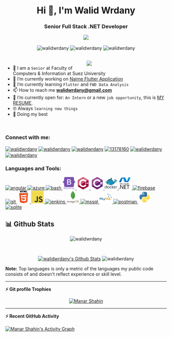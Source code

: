 <!--
**walidwrdany/walidwrdany** is a ✨ _special_ ✨ repository because its `README.md` (this file) appears on your GitHub profile.

Here are some ideas to get you started:

- 🔭 I’m currently working on ...
- 🌱 I’m currently learning ...
- 👯 I’m looking to collaborate on ...
- 🤔 I’m looking for help with ...
- 💬 Ask me about ...
- 📫 How to reach me: ...
- 😄 Pronouns: ...
- ⚡ Fun fact: ...
-->

<!-- https://github.com/sabreen-h -->
<!-- https://github.com/ManarShahin48 -->
<!-- https://github.com/7oSkaaa -->

<!-- <h1 align="center">
    Hi 👋, I'm Walid Wrdany
    <img src="https://media.giphy.com/media/hvRJCLFzcasrR4ia7z/giphy.gif" width="35">
</h1>

Update README.md

<p align="center">
    <a href="https://github.com/DenverCoder1/readme-typing-svg">
        <img
            src="https://readme-typing-svg.herokuapp.com?font=Time+New+Roman&color=%23C8BE25&size=25&center=true&vCenter=true&width=500&height=100&lines=Competitive+Programmer;ACPC+2021+Finalist;Expert+on+Codeforces;Division+2+on+Codechef+(3+Stars);5+Kyu+on+Atcoder;Always+learning+new+things">
    </a>
</p>
 -->

<h1 align="center">Hi 👋, I'm Walid Wrdany</h1>
<h3 align="center">Senior Full Stack .NET Developer</h3>
<p align="center">
    <a href="https://github.com/DenverCoder1/readme-typing-svg">
        <img
            src="https://readme-typing-svg.herokuapp.com?font=Time+New+Roman&color=%23C8BE25&size=25&center=true&vCenter=true&width=500&height=100&lines=Competitive+Programmer;ACPC+2021+Finalist;Expert+on+Codeforces;Division+2+on+Codechef+(3+Stars);5+Kyu+on+Atcoder;Always+learning+new+things">
    </a>
</p>


<p align="center"> <img src="https://komarev.com/ghpvc/?username=walidwrdany&label=Profile%20views&color=0e75b6&style=flat" alt="walidwrdany" />
		   <img src="https://badges.pufler.dev/repos/walidwrdany" alt="walidwrdany" />
		   <img src="https://img.shields.io/github/followers/walidwrdany?label=Followers" alt="walidwrdany" />
</p>
<br>
<img align="right" src="https://user-images.githubusercontent.com/63050133/156676671-d5b2e362-97d4-4404-9447-dd71ddfea82f.gif" width = 250px/>

- :school: I am a `Senior` at Faculty of Computers & Information at Suez University
- 🔭 I’m currently working on [Najme Flutter Application](https://github.com/AbdoMosa99/Najme-Flutter-Mobile-App/)
- 🌱 I’m currently learning `Flutter` and `FWD Data Analysis`
- 📫 How to reach me **walidwrdany@gmail.com**
- :thinking: I’m currently open for: `An Intern` or a new `job opportunity`, this is [MY RESUME](https://drive.google.com/file/d/17ITrBTOFRONhpnxFAa60745vQvIBwarP/view?usp=sharing).
- :nerd_face: Always `learning new things`
- 🐼 Doing my best 

<br>

<!-- ============================================================= -->



<h3 align="left">Connect with me:</h3>
<p align="left">
<a href="https://codepen.io/walidwrdany" target="blank"><img align="center" src="https://raw.githubusercontent.com/rahuldkjain/github-profile-readme-generator/master/src/images/icons/Social/codepen.svg" alt="walidwrdany" height="30" width="40" /></a>
<a href="https://twitter.com/walidwrdany" target="blank"><img align="center" src="https://raw.githubusercontent.com/rahuldkjain/github-profile-readme-generator/master/src/images/icons/Social/twitter.svg" alt="walidwrdany" height="30" width="40" /></a>
<a href="https://linkedin.com/in/walidwrdany" target="blank"><img align="center" src="https://raw.githubusercontent.com/rahuldkjain/github-profile-readme-generator/master/src/images/icons/Social/linked-in-alt.svg" alt="walidwrdany" height="30" width="40" /></a>
<a href="https://stackoverflow.com/users/13178160" target="blank"><img align="center" src="https://raw.githubusercontent.com/rahuldkjain/github-profile-readme-generator/master/src/images/icons/Social/stack-overflow.svg" alt="13178160" height="30" width="40" /></a>
<a href="https://www.hackerrank.com/walidwrdany" target="blank"><img align="center" src="https://raw.githubusercontent.com/rahuldkjain/github-profile-readme-generator/master/src/images/icons/Social/hackerrank.svg" alt="walidwrdany" height="30" width="40" /></a>
<a href="https://www.leetcode.com/walidwrdany" target="blank"><img align="center" src="https://raw.githubusercontent.com/rahuldkjain/github-profile-readme-generator/master/src/images/icons/Social/leet-code.svg" alt="walidwrdany" height="30" width="40" /></a>
</p>

<h3 align="left">Languages and Tools:</h3>
<p align="left"> <a href="https://angular.io" target="_blank" rel="noreferrer"> <img src="https://angular.io/assets/images/logos/angular/angular.svg" alt="angular" width="40" height="40"/> </a> <a href="https://azure.microsoft.com/en-in/" target="_blank" rel="noreferrer"> <img src="https://www.vectorlogo.zone/logos/microsoft_azure/microsoft_azure-icon.svg" alt="azure" width="40" height="40"/> </a> <a href="https://www.gnu.org/software/bash/" target="_blank" rel="noreferrer"> <img src="https://www.vectorlogo.zone/logos/gnu_bash/gnu_bash-icon.svg" alt="bash" width="40" height="40"/> </a> <a href="https://getbootstrap.com" target="_blank" rel="noreferrer"> <img src="https://raw.githubusercontent.com/devicons/devicon/master/icons/bootstrap/bootstrap-plain-wordmark.svg" alt="bootstrap" width="40" height="40"/> </a> <a href="https://www.w3schools.com/cpp/" target="_blank" rel="noreferrer"> <img src="https://raw.githubusercontent.com/devicons/devicon/master/icons/cplusplus/cplusplus-original.svg" alt="cplusplus" width="40" height="40"/> </a> <a href="https://www.w3schools.com/cs/" target="_blank" rel="noreferrer"> <img src="https://raw.githubusercontent.com/devicons/devicon/master/icons/csharp/csharp-original.svg" alt="csharp" width="40" height="40"/> </a> <a href="https://www.docker.com/" target="_blank" rel="noreferrer"> <img src="https://raw.githubusercontent.com/devicons/devicon/master/icons/docker/docker-original-wordmark.svg" alt="docker" width="40" height="40"/> </a> <a href="https://dotnet.microsoft.com/" target="_blank" rel="noreferrer"> <img src="https://raw.githubusercontent.com/devicons/devicon/master/icons/dot-net/dot-net-original-wordmark.svg" alt="dotnet" width="40" height="40"/> </a> <a href="https://firebase.google.com/" target="_blank" rel="noreferrer"> <img src="https://www.vectorlogo.zone/logos/firebase/firebase-icon.svg" alt="firebase" width="40" height="40"/> </a> <a href="https://git-scm.com/" target="_blank" rel="noreferrer"> <img src="https://www.vectorlogo.zone/logos/git-scm/git-scm-icon.svg" alt="git" width="40" height="40"/> </a> <a href="https://www.w3.org/html/" target="_blank" rel="noreferrer"> <img src="https://raw.githubusercontent.com/devicons/devicon/master/icons/html5/html5-original-wordmark.svg" alt="html5" width="40" height="40"/> </a> <a href="https://developer.mozilla.org/en-US/docs/Web/JavaScript" target="_blank" rel="noreferrer"> <img src="https://raw.githubusercontent.com/devicons/devicon/master/icons/javascript/javascript-original.svg" alt="javascript" width="40" height="40"/> </a> <a href="https://www.jenkins.io" target="_blank" rel="noreferrer"> <img src="https://www.vectorlogo.zone/logos/jenkins/jenkins-icon.svg" alt="jenkins" width="40" height="40"/> </a> <a href="https://www.mongodb.com/" target="_blank" rel="noreferrer"> <img src="https://raw.githubusercontent.com/devicons/devicon/master/icons/mongodb/mongodb-original-wordmark.svg" alt="mongodb" width="40" height="40"/> </a> <a href="https://www.microsoft.com/en-us/sql-server" target="_blank" rel="noreferrer"> <img src="https://www.svgrepo.com/show/303229/microsoft-sql-server-logo.svg" alt="mssql" width="40" height="40"/> </a> <a href="https://www.mysql.com/" target="_blank" rel="noreferrer"> <img src="https://raw.githubusercontent.com/devicons/devicon/master/icons/mysql/mysql-original-wordmark.svg" alt="mysql" width="40" height="40"/> </a> <a href="https://postman.com" target="_blank" rel="noreferrer"> <img src="https://www.vectorlogo.zone/logos/getpostman/getpostman-icon.svg" alt="postman" width="40" height="40"/> </a> <a href="https://www.python.org" target="_blank" rel="noreferrer"> <img src="https://raw.githubusercontent.com/devicons/devicon/master/icons/python/python-original.svg" alt="python" width="40" height="40"/> </a> <a href="https://www.sqlite.org/" target="_blank" rel="noreferrer"> <img src="https://www.vectorlogo.zone/logos/sqlite/sqlite-icon.svg" alt="sqlite" width="40" height="40"/> </a> </p>



<!-- ====================================================== -->



## 📊 Github Stats
<p align="center"><img src="https://github-readme-streak-stats.herokuapp.com/?user=walidwrdany&theme=tokyonight_duo" alt="walidwrdany" /></p>
  <br/>
  <p align="center">
    <a href="https://github.com/anuraghazra/github-readme-stats">
	    <img alt="walidwrdany's Github Stats" src="https://github-readme-stats.vercel.app/api?username=walidwrdany&show_icons=true&count_private=true&locale=en&theme=tokyonight&layout=compact" height="230px"/></a>
	  <img src="https://github-readme-stats.vercel.app/api/top-langs?username=walidwrdany&langs_count=10&show_icons=true&locale=en&theme=tokyonight" alt="walidwrdany" height="230px"/>
<br/>

  <b>Note:</b> Top languages is only a metric of the languages my public code consists of and doesn't reflect experience or skill level.
  </p>
  
----
<summary><b>⚡ Git profile Trophies</b></summary>

<p align="center"> <a href="https://github.com/ryo-ma/github-profile-trophy"><img src="https://github-profile-trophy.vercel.app/?username=walidwrdany&layout=compact&theme=algolia" alt="Manar Shahin" /></a> </p>

----

  <summary><b>⚡ Recent GitHub Activity</b></summary>
  <br/>
   <a href="https://github.com/walidwrdany"><img alt="Manar Shahin's Activity Graph" src="https://activity-graph.herokuapp.com/graph?username=walidwrdany&custom_title=Manar%20Shahin%27s%20Contribution%20Graph&theme=react-dark" /></a>
  <br/>


<br/>

